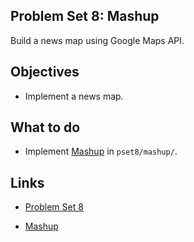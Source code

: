 ## Problem Set 8: Mashup

Build a news map using Google Maps API.

## Objectives

+ Implement a news map.

## What to do

+ Implement [Mashup][mashup] in `pset8/mashup/`.

## Links

+ [Problem Set 8](http://docs.cs50.net/2017/x/psets/8/pset8.html)

+ [Mashup][mashup]


[mashup]: http://docs.cs50.net/problems/mashup/mashup.html "Mashup specifications"
